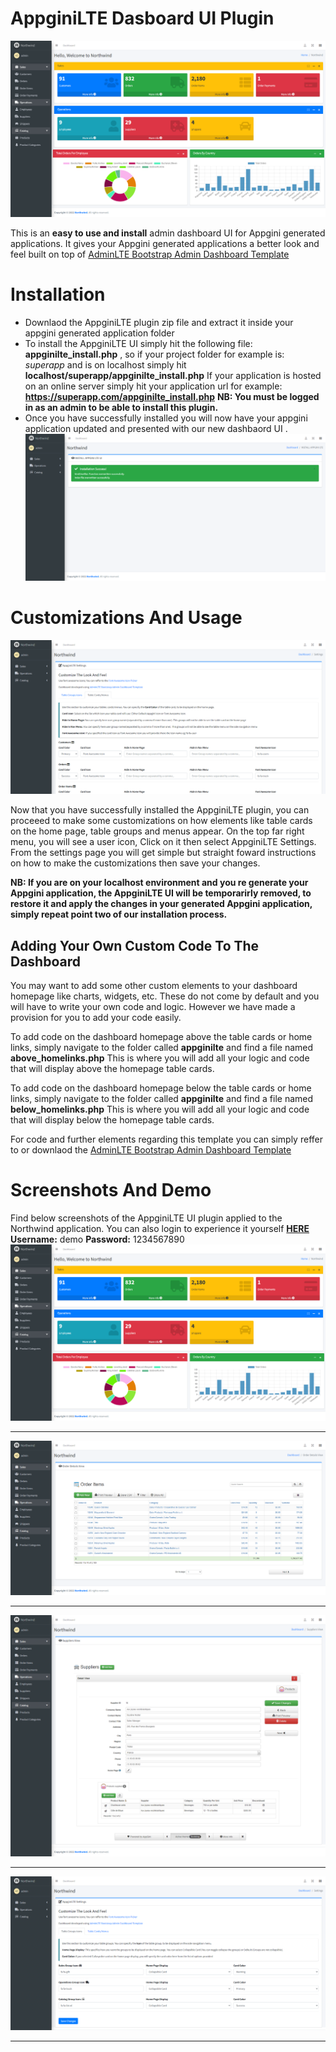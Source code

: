 # AppginiLTE Dasboard UI Plugin

[![Homepage](https://raw.githubusercontent.com/ronniengoda/appginilte/master/appginilte/screenshots/FireShot%20Capture%20041%20-%20Northwind%20-%20Homepage%20-%20localhost.png?token=GHSAT0AAAAAABUC5FT6PSZYJSQJSCOTF774YVJ2WZQ "Homepage")](https://raw.githubusercontent.com/ronniengoda/appginilte/master/appginilte/screenshots/FireShot%20Capture%20041%20-%20Northwind%20-%20Homepage%20-%20localhost.png?token=GHSAT0AAAAAABUC5FT6PSZYJSQJSCOTF774YVJ2WZQ "Homepage")

This is an **easy to use and install** admin dashboard UI for Appgini generated applications.
It gives your Appgini generated applications a better look and feel built on top of [AdminLTE Bootstrap Admin Dashboard Template](https://adminlte.io "AdminLTE Bootstrap Admin Dashboard Template") 

# Installation
- Downlaod the AppginiLTE plugin zip file and extract it inside your appgini generated application folder
- To install the AppginiLTE UI simply hit the following file: **appginilte_install.php** , so if your project folder for example is: *superapp* and is on localhost simply hit **localhost/superapp/appginilte_install.php** 
If your application is hosted on an online server simply hit your application url for example: **https://superapp.com/appginilte_install.php**
**NB: You must be logged in as an admin to be able to install this plugin.**
- Once you have successfully installed you will now have your appgini application updated and presented with our new dashbaord UI .
[![InstallSuccess](https://raw.githubusercontent.com/ronniengoda/appginilte/master/appginilte/screenshots/FireShot%20Capture%20046%20-%20Northwind%20-%20localhost.png?token=GHSAT0AAAAAABUC5FT7F3VKOEWRJIZYW3VWYVJ3CDA "InstallSuccess")](https://raw.githubusercontent.com/ronniengoda/appginilte/master/appginilte/screenshots/FireShot%20Capture%20046%20-%20Northwind%20-%20localhost.png?token=GHSAT0AAAAAABUC5FT7F3VKOEWRJIZYW3VWYVJ3CDA "InstallSuccess")

# Customizations And Usage

[![Customization](https://raw.githubusercontent.com/ronniengoda/appginilte/master/appginilte/screenshots/FireShot%20Capture%20045%20-%20Northwind%20-%20localhost.png?token=GHSAT0AAAAAABUC5FT7E6CBUV4NJHVTEYPGYVJ3FMQ "Customization")](https://raw.githubusercontent.com/ronniengoda/appginilte/master/appginilte/screenshots/FireShot%20Capture%20045%20-%20Northwind%20-%20localhost.png?token=GHSAT0AAAAAABUC5FT7E6CBUV4NJHVTEYPGYVJ3FMQ "Customization")

Now that you have successfully installed the AppginiLTE plugin, you can proceeed to make some customizations on how elements like table cards on the home page, table groups and menus appear.
On the top far right menu, you will see a user icon, Click on it then select AppginiLTE Settings.
From the settings page you will get simple but straight foward instructions on how to make the customizations then save your changes.

**NB: If you are on your localhost environment and you re generate your Appgini application, the AppginiLTE UI will be temporarirly removed, to restore it and apply the changes in your generated Appgini application, simply repeat point two of our installation process.**

## Adding Your Own Custom Code To The Dashboard
You may want to add some other custom elements to your dashboard homepage like charts, widgets, etc. These do not come by default and you will have to write your own code and logic. However we have made a provision for you to add your code easily. 

To add code on the dashboard homepage above the table cards or home links, simply navigate to the folder called **appginilte** and find a file named **above_homelinks.php** This is where you will add all your logic and code that will display above the homepage table cards.

To add code on the dashboard homepage below the table cards or home links, simply navigate to the folder called **appginilte** and find a file named **below_homelinks.php** This is where you will add all your logic and code that will display below the homepage table cards.

For code and further elements regarding this template you can simply reffer to or downlaod the [AdminLTE Bootstrap Admin Dashboard Template](https://adminlte.io/ "AdminLTE Bootstrap Admin Dashboard Template")

# Screenshots And Demo

Find below screenshots  of the AppginiLTE UI plugin applied to the Northwind application. You can also login to experience it yourself [ **HERE**](https://payherokenya.com/northwind " HERE") **Username:** demo **Password:** 1234567890
[![Homepage](https://raw.githubusercontent.com/ronniengoda/appginilte/master/appginilte/screenshots/FireShot%20Capture%20041%20-%20Northwind%20-%20Homepage%20-%20localhost.png?token=GHSAT0AAAAAABUC5FT7YTKS5MD6ALPAPPT6YVJ3YMA "Homepage")](https://raw.githubusercontent.com/ronniengoda/appginilte/master/appginilte/screenshots/FireShot%20Capture%20041%20-%20Northwind%20-%20Homepage%20-%20localhost.png?token=GHSAT0AAAAAABUC5FT7YTKS5MD6ALPAPPT6YVJ3YMA "Homepage")

------------

[![Detailview](https://raw.githubusercontent.com/ronniengoda/appginilte/master/appginilte/screenshots/FireShot%20Capture%20042%20-%20Northwind%20-%20localhost.png?token=GHSAT0AAAAAABUC5FT6E3LQWN66YEXIG3FAYVJ3Y7Q "Detailview")](https://raw.githubusercontent.com/ronniengoda/appginilte/master/appginilte/screenshots/FireShot%20Capture%20042%20-%20Northwind%20-%20localhost.png?token=GHSAT0AAAAAABUC5FT6E3LQWN66YEXIG3FAYVJ3Y7Q "Detailview")

------------

[![Addnew](https://raw.githubusercontent.com/ronniengoda/appginilte/master/appginilte/screenshots/FireShot%20Capture%20043%20-%20Northwind%20-%20localhost.png?token=GHSAT0AAAAAABUC5FT7EERS6XCMQYR6LK72YVJ3ZSA "Addnew")](https://raw.githubusercontent.com/ronniengoda/appginilte/master/appginilte/screenshots/FireShot%20Capture%20043%20-%20Northwind%20-%20localhost.png?token=GHSAT0AAAAAABUC5FT7EERS6XCMQYR6LK72YVJ3ZSA "Addnew")

------------

[![CustmizeSettings](https://raw.githubusercontent.com/ronniengoda/appginilte/master/appginilte/screenshots/FireShot%20Capture%20044%20-%20Northwind%20-%20localhost.png?token=GHSAT0AAAAAABUC5FT644ETCQQIP4JI42VSYVJ32KQ "CustmizeSettings")](https://raw.githubusercontent.com/ronniengoda/appginilte/master/appginilte/screenshots/FireShot%20Capture%20044%20-%20Northwind%20-%20localhost.png?token=GHSAT0AAAAAABUC5FT644ETCQQIP4JI42VSYVJ32KQ "CustmizeSettings")

------------
